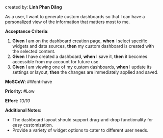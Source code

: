 created by: **Linh Phan Đăng**

As a user, I want to generate custom dashboards so that I can have a personalized view of the information that matters most to me.

**Acceptance Criteria:**

1. **Given** I am on the dashboard creation page, **when** I select specific widgets and data sources, **then** my custom dashboard is created with the selected content.
2. **Given** I have created a dashboard, **when** I save it, **then** it becomes accessible from my account for future use.
3. **Given** I am viewing one of my custom dashboards, **when** I update its settings or layout, **then** the changes are immediately applied and saved.

**MoSCoW**: #Wont-have 

**Priority:** #Low 

**Effort:** 
_10/10_

**Additional Notes:**
- The dashboard layout should support drag-and-drop functionality for easy customization.
- Provide a variety of widget options to cater to different user needs.